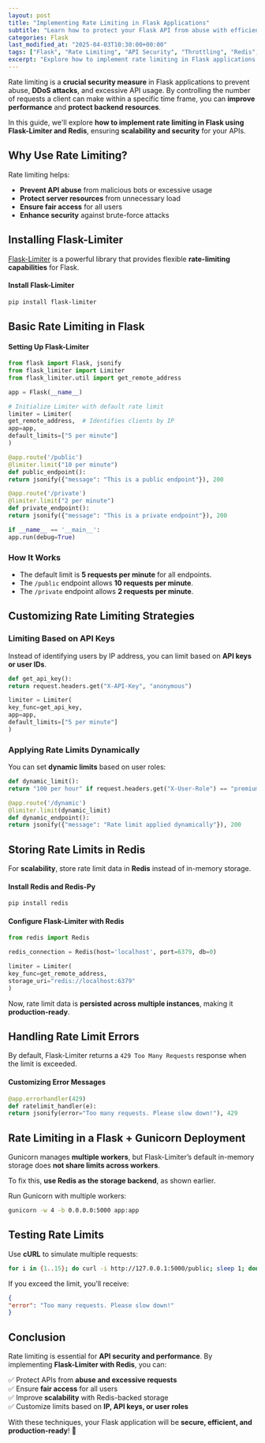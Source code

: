 ```yaml
---
layout: post
title: "Implementing Rate Limiting in Flask Applications"
subtitle: "Learn how to protect your Flask API from abuse with efficient rate-limiting strategies"
categories: Flask
last_modified_at: "2025-04-03T10:30:00+00:00"
tags: ["Flask", "Rate Limiting", "API Security", "Throttling", "Redis", "Flask-Limiter"]
excerpt: "Explore how to implement rate limiting in Flask applications to prevent API abuse, ensure fair usage, and optimize security using Flask-Limiter and Redis."
---
```

Rate limiting is a **crucial security measure** in Flask applications to prevent abuse, **DDoS attacks**, and excessive API usage. By controlling the number of requests a client can make within a specific time frame, you can **improve performance** and **protect backend resources**.

In this guide, we'll explore **how to implement rate limiting in Flask using Flask-Limiter and Redis**, ensuring **scalability and security** for your APIs.

## Why Use Rate Limiting?

Rate limiting helps:

- **Prevent API abuse** from malicious bots or excessive usage
- **Protect server resources** from unnecessary load
- **Ensure fair access** for all users
- **Enhance security** against brute-force attacks

## Installing Flask-Limiter

[Flask-Limiter](https://flask-limiter.readthedocs.io/en/stable/) is a powerful library that provides flexible **rate-limiting capabilities** for Flask.

#### Install Flask-Limiter

```bash
pip install flask-limiter
```

## Basic Rate Limiting in Flask

#### Setting Up Flask-Limiter

```python
from flask import Flask, jsonify
from flask_limiter import Limiter
from flask_limiter.util import get_remote_address

app = Flask(__name__)

# Initialize Limiter with default rate limit
limiter = Limiter(
get_remote_address,  # Identifies clients by IP
app=app,
default_limits=["5 per minute"]
)

@app.route('/public')
@limiter.limit("10 per minute")
def public_endpoint():
return jsonify({"message": "This is a public endpoint"}), 200

@app.route('/private')
@limiter.limit("2 per minute")
def private_endpoint():
return jsonify({"message": "This is a private endpoint"}), 200

if __name__ == '__main__':
app.run(debug=True)
```

### How It Works

- The default limit is **5 requests per minute** for all endpoints.
- The `/public` endpoint allows **10 requests per minute**.
- The `/private` endpoint allows **2 requests per minute**.

## Customizing Rate Limiting Strategies

### Limiting Based on API Keys

Instead of identifying users by IP address, you can limit based on **API keys or user IDs**.

```python
def get_api_key():
return request.headers.get("X-API-Key", "anonymous")

limiter = Limiter(
key_func=get_api_key,
app=app,
default_limits=["5 per minute"]
)
```

### Applying Rate Limits Dynamically

You can set **dynamic limits** based on user roles:

```python
def dynamic_limit():
return "100 per hour" if request.headers.get("X-User-Role") == "premium" else "10 per hour"

@app.route('/dynamic')
@limiter.limit(dynamic_limit)
def dynamic_endpoint():
return jsonify({"message": "Rate limit applied dynamically"}), 200
```

## Storing Rate Limits in Redis

For **scalability**, store rate limit data in **Redis** instead of in-memory storage.

#### Install Redis and Redis-Py

```bash
pip install redis
```

#### Configure Flask-Limiter with Redis

```python
from redis import Redis

redis_connection = Redis(host='localhost', port=6379, db=0)

limiter = Limiter(
key_func=get_remote_address,
storage_uri="redis://localhost:6379"
)
```

Now, rate limit data is **persisted across multiple instances**, making it **production-ready**.

## Handling Rate Limit Errors

By default, Flask-Limiter returns a `429 Too Many Requests` response when the limit is exceeded.

#### Customizing Error Messages

```python
@app.errorhandler(429)
def ratelimit_handler(e):
return jsonify(error="Too many requests. Please slow down!"), 429
```

## Rate Limiting in a Flask + Gunicorn Deployment

Gunicorn manages **multiple workers**, but Flask-Limiter’s default in-memory storage does **not share limits across workers**.

To fix this, **use Redis as the storage backend**, as shown earlier.

Run Gunicorn with multiple workers:

```bash
gunicorn -w 4 -b 0.0.0.0:5000 app:app
```

## Testing Rate Limits

Use **cURL** to simulate multiple requests:

```bash
for i in {1..15}; do curl -i http://127.0.0.1:5000/public; sleep 1; done
```

If you exceed the limit, you’ll receive:

```json
{
"error": "Too many requests. Please slow down!"
}
```

## Conclusion

Rate limiting is essential for **API security and performance**. By implementing **Flask-Limiter with Redis**, you can:

✅ Protect APIs from **abuse and excessive requests**  
✅ Ensure **fair access** for all users  
✅ Improve **scalability** with Redis-backed storage  
✅ Customize limits based on **IP, API keys, or user roles**

With these techniques, your Flask application will be **secure, efficient, and production-ready**! 🚀  
